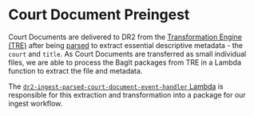 # Court Document Preingest

Court Documents are delivered to DR2 from the [Transformation Engine (TRE)](https://github.com/nationalarchives/da-tre-dev-documentation) after being [parsed](https://github.com/nationalarchives/tna-judgments-parser) to extract essential descriptive metadata - the `court` and `title`. As Court Documents are transferred as small individual files, we are able to process the BagIt packages from TRE in a Lambda function to extract the file and metadata.

The [`dr2-ingest-parsed-court-document-event-handler` Lambda](/scala/lambdas/ingest-parsed-court-document-event-handler/) is responsible for this extraction and transformation into a package for our ingest workflow.
